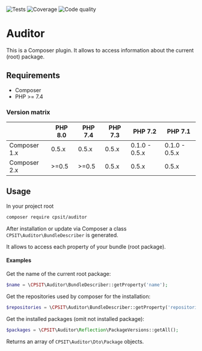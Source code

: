 ![Tests](https://github.com/CPS-IT/auditor/workflows/Tests/badge.svg)
![Coverage](https://sonarcloud.io/api/project_badges/measure?project=CPS-IT_auditor&metric=coverage)
![Code quality](https://sonarcloud.io/api/project_badges/measure?project=CPS-IT_auditor&metric=alert_status)

# Auditor

This is a Composer plugin. It allows to access information about the current (root) package.

## Requirements

* Composer
* PHP >= 7.4

### Version matrix

|              | PHP 8.0 | PHP 7.4 | PHP 7.3 | PHP 7.2       | PHP 7.1       |
| ------------ |---------|---------|---------|---------------|---------------|
| Composer 1.x | 0.5.x   | 0.5.x   | 0.5.x   | 0.1.0 - 0.5.x | 0.1.0 - 0.5.x |
| Composer 2.x | >=0.5   | >=0.5   | 0.5.x   | 0.5.x         | 0.5.x         |

## Usage

In your project root  

```bash
composer require cpsit/auditor
```

After installation or update via Composer a class `CPSIT\Auditor\BundleDescriber` is generated.

It allows to access each property of your bundle (root package).

#### Examples
Get the name of the current root package:
```php
$name = \CPSIT\Auditor\BundleDescriber::getProperty('name');
```

Get the repositories used by composer for the installation:
```php
$repositories = \CPSIT\Auditor\BundleDescriber::getProperty('repositories');
```

Get the installed packages (omit not installed package):
```php
$packages = \CPSIT\Auditor\Reflection\PackageVersions::getAll();
```
Returns an array of `CPSIT\Auditor\Dto\Package` objects.

